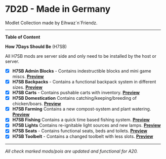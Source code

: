 # 7D2D - Made in Germany

Modlet Collection made by Eihwaz´n´Friendz.

--- --- --- --- --- --- --- --- ---

**Table of Content**

**How 7Days Should Be** (H7SB)

All H7SB mods are server side and only need to be installed by the host or server.

- [x] **H7SB Admin Blocks** - Contains indestructible blocks and mini game miscs. [**Preview**](https://www.youtube.com/watch?v=a8hCShdfkiw)
- [x] **H7SB Backpacks** - Contains a functional backpack system in different sizes. [**Preview**](https://www.youtube.com/watch?v=TFpet8PRdcw)
- [x] **H7SB Carts** - Contains pushable carts with inventory. [**Preview**](https://www.youtube.com/watch?v=6SlnCmN3nKQ)
- [x] **H7SB Domestication** Contains catching/keeping/breeding of chicken/boars. [**Preview**](https://www.youtube.com/watch?v=Fmb-ltGn2Ac)
- [x] **H7SB Farming** Contains a new compost-system and plant watering. [**Preview**](https://www.youtube.com/watch?v=lKlbDbP5Ngs)
- [x] **H7SB Fishing** Contains a quick time based fishing system. [**Preview**](https://www.youtube.com/watch?v=ut__sSTPLf8)
- [x] **H7SB Lights** Contains re-ignitable light sources and new lamps. [**Preview**](https://www.youtube.com/watch?v=EmCS7Sb_LP8)
- [x] **H7SB Seats** - Contains functional seats, beds and toilets. [**Preview**](https://www.youtube.com/watch?v=wnyLgzxMUAs)
- [x] **H7SB Toolbelt** - Contains a changed toolbelt with less slots. [**Preview**](https://abload.de/img/h7sbtoolbeltmajpt.png)
 
--- --- --- --- --- --- --- --- ---

*All check marked mods/pois are updated and functional for A20.*
